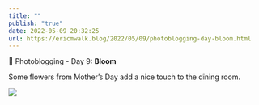 ```yaml
---
title: ""
publish: "true"
date: 2022-05-09 20:32:25
url: https://ericmwalk.blog/2022/05/09/photoblogging-day-bloom.html
---
```

📸 Photoblogging - Day 9: **Bloom**

Some flowers from Mother’s Day add a nice touch to the dining room.

![](https://ericmwalk.blog/uploads/2022/3540e53175.jpg)
